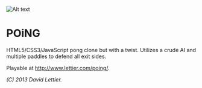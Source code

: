  ![Alt text](https://raw.github.com/lettier/poing/master/screenshot.jpg)
 
 # POiNG
 
 HTML5/CSS3/JavaScript pong clone but with a twist. Utilizes a crude AI and multiple paddles to defend all exit sides. 
 
 Playable at http://www.lettier.com/poing/. 
 
 _(C) 2013 David Lettier._